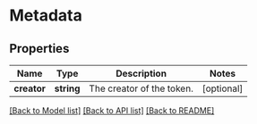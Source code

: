 # Metadata

## Properties
Name | Type | Description | Notes
------------ | ------------- | ------------- | -------------
**creator** | **string** | The creator of the token. | [optional] 

[[Back to Model list]](../README.md#documentation-for-models) [[Back to API list]](../README.md#documentation-for-api-endpoints) [[Back to README]](../README.md)


